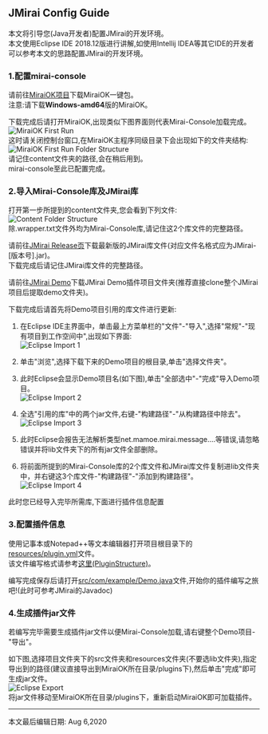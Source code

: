 ## JMirai Config Guide
本文将引导您(Java开发者)配置JMirai的开发环境。<br>
本文使用Eclipse IDE 2018.12版进行讲解,如使用Intellij IDEA等其它IDE的开发者可以参考本文的思路配置JMirai的开发环境。

### 1.配置mirai-console
请前往<a href="https://github.com/123-Open-Source-Organization/MiraiOK">MiraiOK项目</a>下载MiraiOK一键包。<br>
注意:请下载<b>Windows-amd64</b>版的MiraiOK。<br>

下载完成后请打开MiraiOK,出现类似下图界面则代表Mirai-Console加载完成。<br>
<img src="configguide_img/firstrun_miraiok.png" alt="MiraiOK First Run" /><br>
这时请关闭控制台窗口,在MiraiOK主程序同级目录下会出现如下的文件夹结构:<br>
<img src="configguide_img/firstrun_struct.png" alt="MiraiOK First Run Folder Structure" /><br>
请记住content文件夹的路径,会在稍后用到。<br>
mirai-console至此已配置完成。<br>

### 2.导入Mirai-Console库及JMirai库
打开第一步所提到的content文件夹,您会看到下列文件:<br>
<img src="configguide_img/content_struct.png" alt="Content Folder Structure" /><br>
除.wrapper.txt文件外均为Mirai-Console库,请记住这2个库文件的完整路径。<br>

请前往<a href="https://github.com/123-Open-Source-Organization/JMirai/releases">JMirai Release页</a>下载最新版的JMirai库文件(对应文件名格式应为JMirai-[版本号].jar)。<br>
下载完成后请记住JMirai库文件的完整路径。<br>

请前往<a href="https://github.com/123-Open-Source-Organization/JMirai/blob/master/demo">JMirai Demo</a>下载JMirai Demo插件项目文件夹(推荐直接clone整个JMirai项目后提取demo文件夹)。<br>

下载完成后请首先将Demo项目引用的库文件进行更新:<br>
1. 在Eclipse IDE主界面中，单击最上方菜单栏的"文件"-"导入",选择"常规"-"现有项目到工作空间中",出现如下界面:<br>
<img src="configguide_img/eclipse-import-1.png" alt="Eclipse Import 1" /><br>

2. 单击"浏览",选择下载下来的Demo项目的根目录,单击"选择文件夹"。<br>

3. 此时Eclipse会显示Demo项目名(如下图),单击"全部选中"-"完成"导入Demo项目。<br>
<img src="configguide_img/eclipse-import-2.png" alt="Eclipse Import 2" /><br>

4. 全选"引用的库"中的两个jar文件,右键-"构建路径"-"从构建路径中除去"。<br>
<img src="configguide_img/eclipse-import-3.png" alt="Eclipse Import 3" /><br>

5. 此时Eclipse会报告无法解析类型net.mamoe.mirai.message....等错误,请忽略错误并将lib文件夹下的所有jar文件全部删除。<br>

6. 将前面所提到的Mirai-Console库的2个库文件和JMirai库文件复制进lib文件夹中，并右键这3个库文件-"构建路径"-"添加到构建路径"。<br>
<img src="configguide_img/eclipse-import-4.png" alt="Eclipse Import 4" /><br>

此时您已经导入完毕所需库,下面进行插件信息配置

### 3.配置插件信息
使用记事本或Notepad++等文本编辑器打开项目根目录下的<a href="https://github.com/123-Open-Source-Organization/JMirai/blob/master/demo/resources/plugin.yml">resources/plugin.yml</a>文件。<br>
该文件编写格式请参考<a href="https://github.com/123-Open-Source-Organization/mirai-console/blob/master/PluginDocs/PluginStructure.MD">这里(PluginStructure)</a>。<br>

编写完成保存后请打开<a href="https://github.com/123-Open-Source-Organization/JMirai/blob/master/demo/src/com/example/Demo.java">src/com/example/Demo.java</a>文件,开始你的插件编写之旅吧!(此时可参考JMirai的Javadoc)<br>

### 4.生成插件jar文件
若编写完毕需要生成插件jar文件以便Mirai-Console加载,请右键整个Demo项目-"导出"。<br>

如下图,选择项目文件夹下的src文件夹和resources文件夹(不要选lib文件夹),指定导出到的路径(建议直接导出到MiraiOK所在目录/plugins下),然后单击"完成"即可生成jar文件。<br>
<img src="configguide_img/eclipse-export.png" alt="Eclipse Export" /><br>
将jar文件移动至MiraiOK所在目录/plugins下，重新启动MiraiOK即可加载插件。


------
本文最后编辑日期: Aug 6,2020
